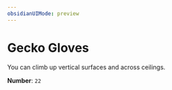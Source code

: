 ```yaml
---
obsidianUIMode: preview
---
```

# Gecko Gloves

You can climb up vertical surfaces and across ceilings.

**Number**: `22`
